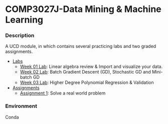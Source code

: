 # COMP3027J-Data Mining & Machine Learning

### Description
A UCD module, in which contains several practicing labs and two graded assignments. 
- [Labs](Labs)
    - [Week 01 Lab](Labs/lab_1/Week_01_Lab.ipynb): Linear algebra review & Import and visualize your data.
    - [Week 02 Lab](Labs/lab_1/Week_01_Lab.ipynb): Batch Gradient Descent (GD), Stochastic GD and Mini-batch GD
    - [Week 03 Lab](Labs/lab_1/Week_01_Lab.ipynb): Higher Degree Polynomial Regression & Validation
- [Assignments](Assignments)
    - [Assignment 1](Assignments/Assignment_1/Assignment_1_total.ipynb): Solve a real world problem

### Environment
Conda